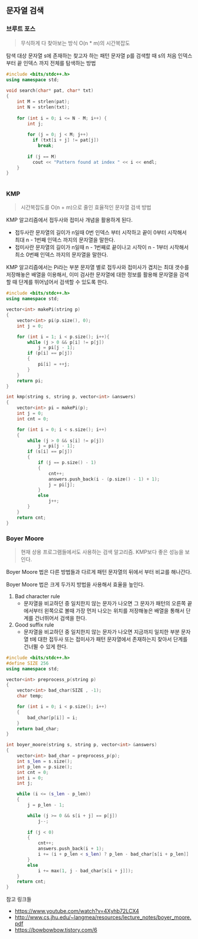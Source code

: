 ## 문자열 검색

### 브루트 포스

> 무식하게 다 찾아보는 방식 O(n * m)의 시간복잡도

탐색 대상 문자열 s에 존재하는 찾고자 하는 패턴 문자열 p를 검색할 때 s의 처음 인덱스부터 끝 인덱스 까지 전체를 탐색하는 방법

```c++
#include <bits/stdc++.h> 
using namespace std; 
  
void search(char* pat, char* txt) 
{ 
    int M = strlen(pat); 
    int N = strlen(txt); 
  
    for (int i = 0; i <= N - M; i++) { 
        int j; 
  
        for (j = 0; j < M; j++) 
          if (txt[i + j] != pat[j]) 
            break; 
  
        if (j == M)
          cout << "Pattern found at index " << i << endl; 
    } 
} 
  
```



### KMP

> 시간복잡도를 O(n + m)으로 줄인 효율적인 문자열 검색 방법

KMP 알고리즘에서 접두사와 접미사 개념을 활용하게 된다.

- 접두사란 문자열의 길이가 n일때 0번 인덱스 부터 시작하고 끝이 0부터 시작해서 최대 n - 1번째 인덱스 까지의 문자열을 말한다.
- 접미사란 문자열의 길이가 n일때 n - 1번째로 끝이나고 시작이 n - 1부터 시작해서 최소 0번째 인덱스 까지의 문자열을 말한다.

KMP 알고리즘에서는 Pi라는 부분 문자열 별로 접두사와 접미사가 겹치는 최대 갯수를 저장해놓은 배열을 이용해서, 이미 검사한 문자열에 대한 정보를 활용해 문자열을 검색할 때 단계를 뛰어넘어서 검색할 수 있도록 한다.

```c++
#include <bits/stdc++.h>
using namespace std;

vector<int> makePi(string p)
{
	vector<int> pi(p.size(), 0);
	int j = 0;

	for (int i = 1; i < p.size(); i++){
		while (j > 0 && p[i] != p[j])
			j = pi[j - 1];
		if (p[i] == p[j])
		{
			pi[i] = ++j;
		}
	}
	return pi;
}

int kmp(string s, string p, vector<int> &answers)
{
	vector<int> pi = makePi(p);
	int j = 0;
	int cnt = 0;

	for (int i = 0; i < s.size(); i++)
	{
		while (j > 0 && s[i] != p[j])
			j = pi[j - 1];
		if (s[i] == p[j])
		{
			if (j == p.size() - 1)
			{
				cnt++;
				answers.push_back(i - (p.size() - 1) + 1);
				j = pi[j];
			}
			else
				j++;
		}
	}
	return cnt;
}
```



### Boyer Moore

> 현재 상용 프로그램들에서도 사용하는 검색 알고리즘. KMP보다 좋은 성능을 보인다.

Boyer Moore 법은 다른 방법들과 다르게 패턴 문자열의 뒤에서 부터 비교를 해나간다.

Boyer Moore 법은 크게 두가지 방법을 사용해서 효율을 높인다.

1. Bad character rule
   - 문자열을 비교하던 중 일치한지 않는 문자가 나오면 그 문자가 패턴의 오른쪽 끝에서부터 왼쪽으로 볼때 가장 먼저 나오는 위치를 저장해놓은 배열을 통해서 단계를 건너뛰어서 검색을 한다.
2. Good suffix rule
   - 문자열을 비교하던 중 일치한지 않는 문자가 나오면 지금까지 일치한 부분 문자열 t에 대한 접두사 또는 접미사가 패턴 문자열에서 존재하는지 찾아서 단계를 건너뛸 수 있게 한다.

```c++
#include <bits/stdc++.h>
#define SIZE 256
using namespace std;

vector<int> preprocess_p(string p)
{
	vector<int> bad_char(SIZE , -1);
	char temp;

	for (int i = 0; i < p.size(); i++)
	{
		bad_char[p[i]] = i;
	}
	return bad_char;
}

int boyer_moore(string s, string p, vector<int> &answers)
{
	vector<int> bad_char = preprocess_p(p);
	int s_len = s.size();
	int p_len = p.size();
	int cnt = 0;
	int i = 0;
	int j;

	while (i <= (s_len - p_len))
	{ 
		j = p_len - 1;

		while (j >= 0 && s[i + j] == p[j])
			j--;
		
		if (j < 0)
		{
			cnt++;
			answers.push_back(i + 1);
			i += (i + p_len < s_len) ? p_len - bad_char[s[i + p_len]] : 1;
		}
		else
			i += max(1, j - bad_char[s[i + j]]);
	}
	return cnt;
}
```



참고 링크들 

- https://www.youtube.com/watch?v=4Xyhb72LCX4
- http://www.cs.jhu.edu/~langmea/resources/lecture_notes/boyer_moore.pdf
- https://bowbowbow.tistory.com/6
